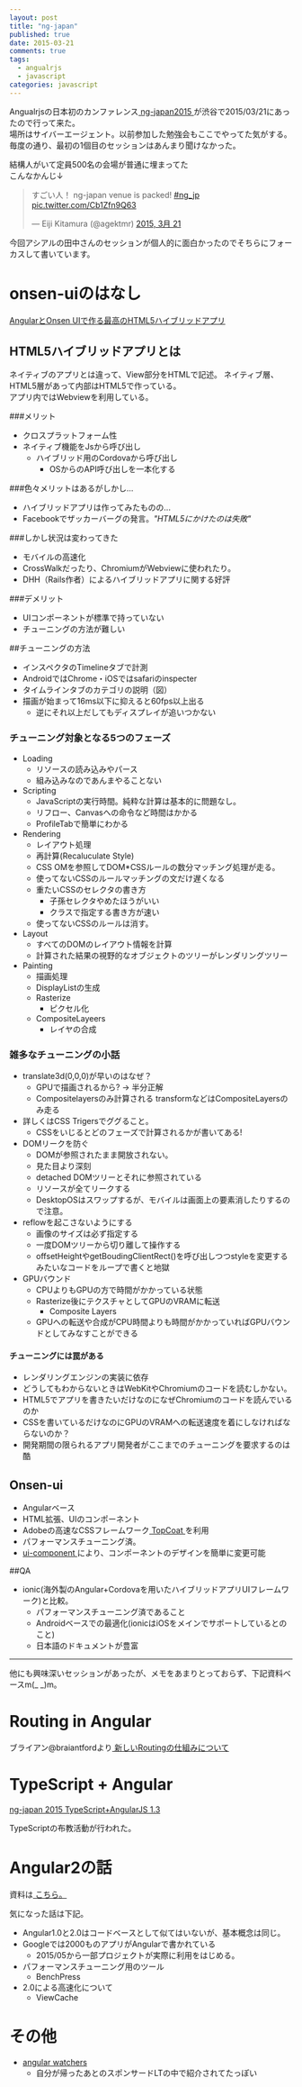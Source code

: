 ```yaml
---
layout: post
title: "ng-japan"
published: true
date: 2015-03-21
comments: true
tags: 
  - angualrjs
  - javascript
categories: javascript
---
```


Angualrjsの日本初のカンファレンス[ ng-japan2015 ](http://ngjapan.org/)が渋谷で2015/03/21にあったので行って来た。  
場所はサイバーエージェント。以前参加した勉強会もここでやってた気がする。  
毎度の通り、最初の1個目のセッションはあんまり聞けなかった。  

結構人がいて定員500名の会場が普通に埋まってた  
こんなかんじ↓  
<blockquote class="twitter-tweet" lang="ja"><p>すごい人！ ng-japan venue is packed! <a href="https://twitter.com/hashtag/ng_jp?src=hash">#ng_jp</a> <a href="http://t.co/Cb1Zfn9Q63">pic.twitter.com/Cb1Zfn9Q63</a></p>&mdash; Eiji Kitamura (@agektmr) <a href="https://twitter.com/agektmr/status/579144092333916160">2015, 3月 21</a></blockquote>
<script async src="//platform.twitter.com/widgets.js" charset="utf-8"></script>

今回アシアルの田中さんのセッションが個人的に面白かったのでそちらにフォーカスして書いています。

<!-- more -->

# onsen-uiのはなし
<a class="embedly-card" data-card-chrome="0" href="http://www.slideshare.net/AsialCorp/angularonsen-uihtml5?ref=http://pirosikick.hateblo.jp/entry/2015/03/21/181240">AngularとOnsen UIで作る最高のHTML5ハイブリッドアプリ</a>
<script async src="//cdn.embedly.com/widgets/platform.js" charset="UTF-8"></script>

## HTML5ハイブリッドアプリとは
ネイティブのアプリとは違って、View部分をHTMLで記述。
ネイティブ層、HTML5層があって内部はHTML5で作っている。  
アプリ内ではWebviewを利用している。  

###メリット
  * クロスプラットフォーム性
  * ネイティブ機能をJsから呼び出し
    * ハイブリッド用のCordovaから呼び出し
      * OSからのAPI呼び出しを一本化する  

###色々メリットはあるがしかし…
  * ハイブリッドアプリは作ってみたものの...
  * Facebookでザッカーバーグの発言。*"HTML5にかけたのは失敗"*

###しかし状況は変わってきた
  * モバイルの高速化
  * CrossWalkだったり、ChromiumがWebviewに使われたり。
  * DHH（Rails作者）によるハイブリッドアプリに関する好評

###デメリット
* UIコンポーネントが標準で持っていない
* チューニングの方法が難しい

##チューニングの方法
  * インスペクタのTimelineタブで計測
  * AndroidではChrome・iOSではsafariのinspecter
  * タイムラインタブのカテゴリの説明（図）
  * 描画が始まって16ms以下に抑えると60fps以上出る
    * 逆にそれ以上だしてもディスプレイが追いつかない

### チューニング対象となる5つのフェーズ
* Loading
  * リソースの読み込みやパース
  * 組み込みなのであんまやることない
* Scripting
  * JavaScriptの実行時間。純粋な計算は基本的に問題なし。
  * リフロー、Canvasへの命令など時間はかかる
  * ProfileTabで簡単にわかる
* Rendering
  * レイアウト処理
  * 再計算(Recaluculate Style)
  * CSS OMを参照してDOM*CSSルールの数分マッチング処理が走る。
  * 使ってないCSSのルールマッチングの文だけ遅くなる
  * 重たいCSSのセレクタの書き方
    * 子孫セレクタやめたほうがいい
    * クラスで指定する書き方が速い
  * 使ってないCSSのルールは消す。
* Layout
  * すべてのDOMのレイアウト情報を計算
  * 計算された結果の視野的なオブジェクトのツリーがレンダリングツリー
* Painting
  * 描画処理
  * DisplayListの生成
  * Rasterize
    * ピクセル化
  * CompositeLayeers
    * レイヤの合成

### 雑多なチューニングの小話
* translate3d(0,0,0)が早いのはなぜ？
  * GPUで描画されるから? -> 半分正解
  * Compositelayersのみ計算される
    transformなどはCompositeLayersのみ走る
* 詳しくはCSS Trigersでググること。
    - CSSをいじるとどのフェーズで計算されるかが書いてある!
* DOMリークを防ぐ
  * DOMが参照されたまま開放されない。
  * 見た目より深刻
  * detached DOMツリーとそれに参照されている
  * リソースが全てリークする
  * DesktopOSはスワップするが、モバイルは画面上の要素消したりするので注意。
* reflowを起こさないようにする
  * 画像のサイズは必ず指定する
  * 一度DOMツリーから切り離して操作する
  * offsetHeightやgetBoudingClientRect()を呼び出しつつstyleを変更するみたいなコードをループで書くと地獄
* GPUバウンド
  * CPUよりもGPUの方で時間がかかっている状態
  * Rasterize後にテクスチャとしてGPUのVRAMに転送
    * Composite Layers
  * GPUへの転送や合成がCPU時間よりも時間がかかっていればGPUバウンドとしてみなすことができる

#### チューニングには罠がある
* レンダリングエンジンの実装に依存
* どうしてもわからないときはWebKitやChromiumのコードを読むしかない。
* HTML5でアプリを書きたいだけなのになぜChromiumのコードを読んでいるのか
* CSSを書いているだけなのにGPUのVRAMへの転送速度を着にしなければならないのか？
* 開発期間の限られるアプリ開発者がここまでのチューニングを要求するのは酷

## Onsen-ui
  * Angularベース
  * HTML拡張、UIのコンポーネント
  * Adobeの高速なCSSフレームワーク[ TopCoat ](http://topcoat.io/)を利用
  * パフォーマンスチューニング済。
  * [ ui-component ](http://components.onsen.io/)により、コンポーネントのデザインを簡単に変更可能

##QA
* ionic(海外製のAngular+Cordovaを用いたハイブリッドアプリUIフレームワーク)と比較。
  * パフォーマンスチューニング済であること
  * Androidベースでの最適化(ionicはiOSをメインでサポートしているとのこと)
  * 日本語のドキュメントが豊富

-----

他にも興味深いセッションがあったが、メモをあまりとっておらず、下記資料ベースm(_ _)m。  

# Routing in Angular
ブライアン@braiantfordより[ 新しいRoutingの仕組みについて ]( http://angular.github.io/router/configuration )

# TypeScript + Angular

<a class="embedly-card" href="http://www.slideshare.net/vvakame/ngjapan-2015-typescriptangularjs-13">ng-japan 2015 TypeScript+AngularJS 1.3</a>
<script async src="//cdn.embedly.com/widgets/platform.js" charset="UTF-8"></script>

TypeScriptの布教活動が行われた。

# Angular2の話

資料は[ こちら。 ](https://docs.google.com/presentation/d/1c9YTFu5Dn6sxwnkWhXZhJC8pppASfJraKz6CC_eTezU/pub?start=false&loop=false&delayms=3000&slide=id.g7b5b0dc77_376)

気になった話は下記。

* Angular1.0と2.0はコードベースとして似てはいないが、基本概念は同じ。
* Googleでは2000ものアプリがAngularで書かれている
  * 2015/05から一部プロジェクトが実際に利用をはじめる。
* パフォーマンスチューニング用のツール
  * BenchPress
* 2.0による高速化について
  * ViewCache


# その他
  * [angular watchers]( https://chrome.google.com/webstore/detail/angular-watchers/nlmjblobloedpmkmmckeehnbfalnjnjk )
    * 自分が帰ったあとのスポンサードLTの中で紹介されてたっぽい

